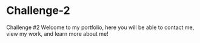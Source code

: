 # Challenge-2
Challenge #2
Welcome to my portfolio, here you will be able to contact me, view my work, and learn more about me!